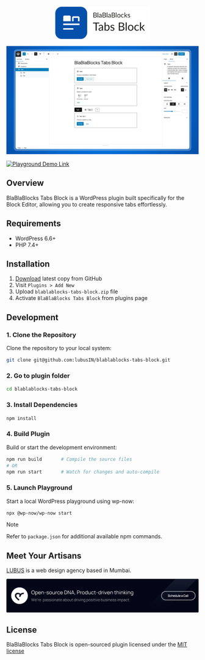 <p align="center"><img width="250" src=".github/logo.svg"></p>

![BlaBlaBlocks Tabs Block](.github/banner-image.jpg)

[![Playground Demo Link](https://img.shields.io/badge/Playground_Demo-blue?logo=wordpress&logoColor=%23fff&labelColor=%233858e9&color=%233858e9)](https://playground.wordpress.net/?blueprint-url=https://raw.githubusercontent.com/lubusIN/blablablocks-tabs-block/playground/_playground/blueprint-github.json)

## Overview

BlaBlaBlocks Tabs Block is a WordPress plugin built specifically for the Block Editor, allowing you to create responsive tabs effortlessly.

## Requirements

- WordPress 6.6+
- PHP 7.4+

## Installation

1. [Download](https://github.com/lubusIN/blablablocks-tabs-block/archive/refs/heads/dev.zip) latest copy from GitHub
2. Visit `Plugins > Add New`
3. Upload `blablablocks-tabs-block.zip` file
4. Activate `BlaBlaBlocks Tabs Block` from plugins page

## Development

### 1. Clone the Repository

Clone the repository to your local system:

```bash
git clone git@github.com:lubusIN/blablablocks-tabs-block.git
```

### 2. Go to plugin folder

```bash
cd blablablocks-tabs-block
```

### 3. Install Dependencies

```bash
npm install
```

### 4. Build Plugin

Build or start the development environment:

```bash
npm run build       # Compile the source files
# OR
npm run start       # Watch for changes and auto-compile
```

### 5. Launch Playground

Start a local WordPress playground using wp-now:

```bash
npx @wp-now/wp-now start
```

> [!NOTE]
> Refer to `package.json` for additional available npm commands.

## Meet Your Artisans

[LUBUS](http://lubus.in) is a web design agency based in Mumbai.

<a href="https://cal.com/lubus">
<img src="https://raw.githubusercontent.com/lubusIN/.github/refs/heads/main/profile/banner.png" />
</a>

## License

BlaBlaBlocks Tabs Block is open-sourced plugin licensed under the [MIT license](LICENSE)
